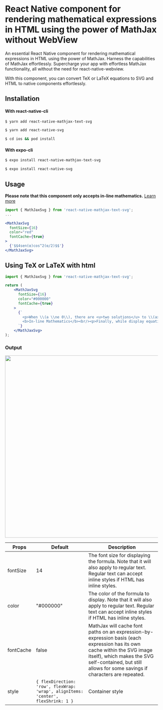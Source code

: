 # React Native component for rendering mathematical expressions in HTML using the power of MathJax without WebView

An essential React Native component for rendering mathematical expressions in HTML using the power of MathJax. Harness the capabilities of MathJax effortlessly. Supercharge your app with effortless MathJax functionality, all without the need for react-native-webview.

With this component, you can convert TeX or LaTeX equations to SVG and HTML to native <Text/> components effortlessly.

## Installation

#### With react-native-cli
```bash
$ yarn add react-native-mathjax-text-svg
```
```bash
$ yarn add react-native-svg
```
```bash
$ cd ios && pod install
```
#### With expo-cli
```bash
$ expo install react-native-mathjax-text-svg 
```
```bash
$ expo install react-native-svg
```

## Usage
**Please note that this component only accepts in-line mathematics.** [Learn more](http://docs.mathjax.org/en/latest/basic/mathematics.html)
```jsx
import { MathJaxSvg } from 'react-native-mathjax-text-svg';
...

<MathJaxSvg 
  fontSize={16}
  color="red"
  fontCache={true}
>
  {'$$4sen(α)cos^2(α/2)$$'}
</MathJaxSvg>
```
## Using TeX or LaTeX with html
```jsx
import { MathJaxSvg } from 'react-native-mathjax-text-svg';

return (
    <MathJaxSvg 
      fontSize={16}
      color="#000000"
      fontCache={true}
    >
      {`
        <p>When \\(a \\ne 0\\), there are <u>two solutions</u> to \\(ax^2 + bx + c = 0\\) <span style="color:red;">and</span> they are $$x = {-b \\pm \\sqrt{b^2-4ac} \\over 2a}.$$</p>
        <b>In-line Mathematics</b><br/><p>Finally, while display equations look good for a page of samples, the ability to mix math <mark>and text in a paragraph is also important.</mark><br/><b>This expression \\(\\sqrt{3x-1}+(1+x)^2\\) is an <span style="color:red;font-style:italic;">example of an inline equation</span>.</b>As you see, MathJax equations can be used this way as well, without unduly disturbing the <s>spacing between lines</s>.</p>
      `}
    </MathJaxSvg>
);
```
### Output
<img width="600" src="https://raw.githubusercontent.com/oguzhankurumm/react-native-mathjax-text-svg/main/export.png"/>

|  Props            | Default                    | Description                             |
| ----------------- | -------------------------- | --------------------------------------- |
|  fontSize         | 14                         | The font size for displaying the formula. Note that it will also apply to regular text. Regular text can accept inline styles if HTML has inline styles.        |
|  color            | "#000000"                  | The color of the formula to display. Note that it will also apply to regular text. Regular text can accept inline styles if HTML has inline styles.             |
|  fontCache        | false                      | MathJax will cache font paths on an expression-by-expression basis (each expression has its own cache within the SVG image itself), which makes the SVG self-contained, but still allows for some savings if characters are repeated.               |
|  style            | `{ flexDirection: 'row', flexWrap: 'wrap', alignItems: 'center', flexShrink: 1 } `          | Container style             |


[comment]: <> (## Example)

[comment]: <> ([https://github.com/railsjack/demo-app-for-mathjax]&#40;https://github.com/railsjack/demo-app-for-mathjax&#41;)
